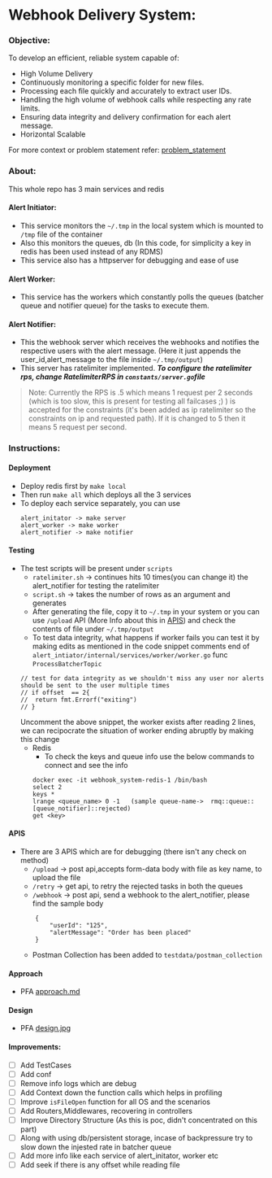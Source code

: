 # Webhook Delivery System:

### Objective:
To develop an efficient, reliable system capable of:

- High Volume Delivery
- Continuously monitoring a specific folder for new files.
- Processing each file quickly and accurately to extract user IDs.
- Handling the high volume of webhook calls while respecting any rate limits.
- Ensuring data integrity and delivery confirmation for each alert message.
- Horizontal Scalable

For more context or problem statement refer: [problem_statement](https://github.com/purush7/wds/blob/main/docs/problem_statement.md)

### About:

This whole repo has 3 main services and redis

#### Alert Initiator:  

- This service monitors the  `~/.tmp` in the local system which is mounted to `/tmp` file of the container
- Also this monitors the queues, db (In this code, for simplicity a key in redis has been used instead of any RDMS)
- This service also has a httpserver for debugging and ease of use

#### Alert Worker:

-  This service has the workers which constantly polls the queues (batcher queue and notifier queue) for the tasks to execute them.

#### Alert Notifier:

-  This the webhook server which receives the webhooks and notifies the respective users with the alert message. (Here it just appends the user_id,alert_message to the file inside `~/.tmp/output`)
- This server has ratelimiter implemented. ***To configure the ratelimiter rps, change RatelimiterRPS in `constants/server.go`file*** 
> Note: Currently the RPS is .5 which means 1 request per 2 seconds (which is too slow, this is present for testing all failcases ;) ) is accepted for the constraints (it's been added as ip ratelimiter so the constraints on ip and requested path). If it is changed to 5 then it means 5 request per second.


### Instructions:

#### Deployment

- Deploy redis first by `make local`
- Then run `make all` which deploys all the 3 services
- To deploy each service separately, you can use 
    ```
    alert_initator -> make server
    alert_worker -> make worker
    alert_notifier -> make notifier
    ```

#### Testing

- The test scripts will be present under `scripts`
    - `ratelimiter.sh` -> continues hits 10 times(you can change it) the alert_notifier for testing the ratelimiter
    - `script.sh` -> takes the number of rows as an argument and generates
    - After generating the file, copy it to `~/.tmp` in your system or you can use `/upload` API (More Info about this in [APIS](https://github.com/purush7/wds/blob/main/README.md#apis)) and check the contents of file under `~/.tmp/output`
    - To test data integrity, what happens if worker fails you can test it by making edits as mentioned in the code snippet comments end of  `alert_intiator/internal/services/worker/worker.go` func `ProcessBatcherTopic` 
    ```
    // test for data integrity as we shouldn't miss any user nor alerts should be sent to the user multiple times
	// if offset  == 2{
	// 	return fmt.Errorf("exiting")
	// }
    ```
    Uncomment the above snippet, the worker exists after reading 2 lines, we can recipocrate the situation of worker ending abruptly by making this change
    - Redis
        - To check the keys and queue info use the below commands to connect and see the info
        ```
        docker exec -it webhook_system-redis-1 /bin/bash 
        select 2
        keys *
        lrange <queue_name> 0 -1   (sample queue-name->  rmq::queue::[queue_notifier]::rejected)
        get <key>

        ```

#### APIS

- There are 3 APIS which are for debugging (there isn't any check on method)
    - `/upload` -> post api,accepts form-data body with file as key name, to upload the file
    - `/retry` ->  get api, to retry the rejected tasks in both the queues
    - `/webhook` -> post api, send a webhook to the alert_notifier, please find the sample body 
    ```
        {
            "userId": "125",
            "alertMessage": "Order has been placed"
        }
    ```
    - Postman Collection has been added to `testdata/postman_collection`

#### Approach
- PFA [approach.md](https://github.com/purush7/wds/blob/main/docs/approach.md)

#### Design
- PFA [design.jpg](https://github.com/purush7/wds/blob/main/docs/design.jpg)

#### Improvements:

- [ ] Add TestCases
- [ ] Add conf
- [ ] Remove info logs which are debug
- [ ] Add Context down the function calls which helps in profiling
- [ ] Improve `isFileOpen` function for all OS and the scenarios
- [ ] Add Routers,Middlewares, recovering in controllers
- [ ] Improve Directory Structure (As this is poc, didn't concentrated on this part)
- [ ] Along with using db/persistent storage, incase of backpressure try to slow down the injested rate in batcher queue
- [ ] Add more info like each service of alert_initator, worker etc
- [ ] Add seek if there is any offset while reading file